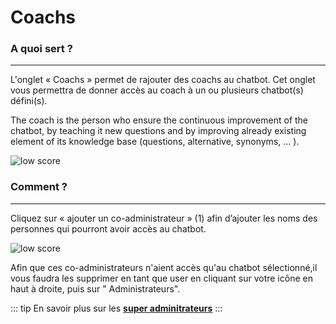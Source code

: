 **Coachs**
===========================


### A quoi sert ?
---
L'onglet « Coachs » permet de rajouter des coachs au chatbot. Cet onglet vous permettra de donner accès au coach à un ou plusieurs chatbot(s) défini(s).

The coach is the person who ensure the continuous improvement of the chatbot, by
teaching it new questions and by improving already existing element of its
knowledge base (questions, alternative, synonyms, … ).

<div class="image_center">
  <img :src="$withBase('/assets/img/fr/parametres/coach1.png')" alt="low score">
</div>



### Comment ?
---
Cliquez sur « ajouter un co-administrateur » (1) afin d’ajouter les noms des personnes qui pourront avoir accès au chatbot.

<div class="image_center">
  <img :src="$withBase('/assets/img/fr/parametres/coach2.png')" alt="low score">
</div>


Afin que ces co-administrateurs n'aient accès qu'au chatbot sélectionné,il vous faudra les supprimer en tant que user en cliquant sur votre icône en haut à droite, puis sur " Administrateurs".

::: tip 
En savoir plus sur les [**super adminitrateurs**](/articles/administrateur_de_licence)
:::
